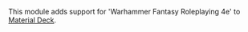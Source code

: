 This module adds support for 'Warhammer Fantasy Roleplaying 4e' to [Material Deck](https://github.com/MaterialFoundry/MaterialDeck).